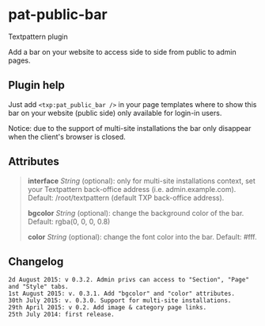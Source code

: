 # pat-public-bar

Textpattern plugin

Add a bar on your website to access side to side from public to admin pages.


## Plugin help

Just add `<txp:pat_public_bar />` in your page templates where to show this bar on your website (public side) only available for login-in users.

Notice: due to the support of multi-site installations the bar only disappear when the client's browser is closed.

## Attributes

> **interface** *String* (optional): only for multi-site installations context, set your Textpattern back-office address (i.e. admin.example.com). Default: /root/textpattern (default TXP back-office address).
>
> **bgcolor** *String* (optional): change the background color of the bar. Default: rgba(0, 0, 0, 0.8)
>
> **color** *String* (optional): change the font color into the bar. Default: #fff.

## Changelog

    2d August 2015: v 0.3.2. Admin privs can access to "Section", "Page" and "Style" tabs.
    1st August 2015: v. 0.3.1. Add "bgcolor" and "color" attributes.
    30th July 2015: v. 0.3.0. Support for multi-site installations.
    29th April 2015: v 0.2. Add image & category page links.
    25th July 2014: first release.


